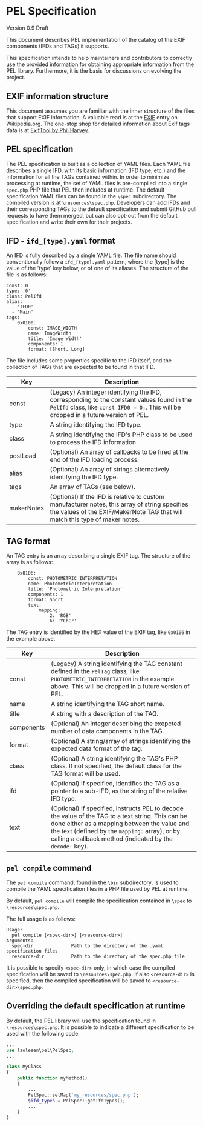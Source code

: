 # PEL Specification

Version 0.9 Draft

This document describes PEL implementation of the catalog of the EXIF components (IFDs and TAGs) it supports.

This specification intends to help maintainers and contributors to correctly use the provided information for obtaining appropriate information from the PEL library.
Furthermore, it is the basis for discussions on evolving the project.

## EXIF information structure

This document assumes you are familiar with the inner structure of the files that support EXIF information. A valuable read is at
the [EXIF](https://en.wikipedia.org/wiki/Exif) entry on Wikipedia.org. The one-stop shop for detailed information about Exif tags data
is at [ExifTool by Phil Harvey](http://owl.phy.queensu.ca/~phil/exiftool/TagNames/index.html).

## PEL specification

The PEL specification is built as a collection of YAML files. Each YAML file describes a single IFD, with its basic information (IFD type, etc.) and the information
for all the TAGs contained within.
In order to minimize processing at runtime, the set of YAML files is pre-compiled into a single `spec.php` PHP file that PEL then includes at runtime.
The default specification YAML files can be found in the `\spec` subdirectory. The compiled version is at `\resources\spec.php`.
Developers can add IFDs and their corresponding TAGs to the default specification and submit GitHub pull requests to have them merged,
but can also opt-out from the default specification and write their own for their projects.

## IFD - `ifd_[type].yaml` format

An IFD is fully described by a single YAML file. The file name should conventionally follow a `ifd_[type].yaml` pattern, where the
[type] is the value of the 'type' key below, or of one of its aliases. The structure of the file is as follows:

```
const: 0
type: '0'
class: PelIfd
alias:
  - 'IFD0'
  - 'Main'
tags:
    0x0100:
        const: IMAGE_WIDTH
        name: ImageWidth
        title: 'Image Width'
        components: 1
        format: [Short, Long]
```

The file includes some properties specific to the IFD itself, and the collection of TAGs that are expected to be
found in that IFD.

| Key        | Description                                                                                           |
| ---------- | ----------------------------------------------------------------------------------------------------- |
| const      | (Legacy) An integer identifying the IFD, corresponding to the constant values found in the `PelIfd` class, like `const IFD0 = 0;`. This will be dropped in a future version of PEL. |
| type       | A string identifying the IFD type. |
| class      | A string identifying the IFD's PHP class to be used to process the IFD information. |
| postLoad   | (Optional) An array of callbacks to be fired at the end of the IFD loading process. |
| alias      | (Optional) An array of strings alternatively identifying the IFD type. |
| tags       | An array of TAGs (see below). |
| makerNotes | (Optional) If the IFD is relative to custom manufacturer notes, this array of string specifies the values of the EXIF/MakerNote TAG that will match this type of maker notes. |

## TAG format

An TAG entry is an array describing a single EXIF tag. The structure of the array is as follows:

```
    0x0106:
        const: PHOTOMETRIC_INTERPRETATION
        name: PhotometricInterpretation
        title: 'Photometric Interpretation'
        components: 1
        format: Short
        text:
            mapping:
                2: 'RGB'
                6: 'YCbCr'
```

The TAG entry is identified by the HEX value of the EXIF tag, like `0x0106` in the example above.

| Key        | Description                                                                                           |
| ---------- | ----------------------------------------------------------------------------------------------------- |
| const      | (Legacy) A string identifying the TAG constant defined in the `PelTag` class, like `PHOTOMETRIC_INTERPRETATION` in the example above. This will be dropped in a future version of PEL. |
| name       | A string identifying the TAG short name. |
| title      | A string with a description of the TAG. |
| components | (Optional) An integer describing the exepcted number of data components in the TAG. |
| format     | (Optional) A string/array of strings identifying the expected data format of the tag. |
| class      | (Optional) A string identifying the TAG's PHP class. If not specified, the default class for the TAG format will be used. |
| ifd        | (Optional) If specified, identifies the TAG as a pointer to a sub-IFD, as the string of the relative IFD type.  |
| text       | (Optional) If specified, instructs PEL to decode the value of the TAG to a text string. This can be done either as a mapping between the value and the text (defined by the `mapping:` array), or by calling a callback method (indicated by the `decode:` key). |

## `pel compile` command

The `pel compile` command, found in the `\bin` subdirectory, is used to compile the YAML specification files in a PHP file used by PEL at runtime.

By default, `pel compile` will compile the specification contained in `\spec` to `\resources\spec.php`.

The full usage is as follows:
```
Usage:
  pel compile [<spec-dir>] [<resource-dir>]
Arguments:
  spec-dir              Path to the directory of the .yaml specification files
  resource-dir          Path to the directory of the spec.php file
```

It is possible to specify `<spec-dir>` only, in which case the compiled specification will be saved to `\resources\spec.php`. If also
`<resource-dir>` is specified, then the compiled specification will be saved to `<resource-dir>\spec.php`.

## Overriding the default specification at runtime

By default, the PEL library will use the specification found in `\resources\spec.php`. It is possible to indicate a different specification
to be used with the following code:

```php
...
use lsolesen\pel\PelSpec;
...

class MyClass
{
    public function myMethod()
    {
        ...
        PelSpec::setMap('my_resources/spec.php');
        $ifd_types = PelSpec::getIfdTypes();
        ...
    }
}
```

